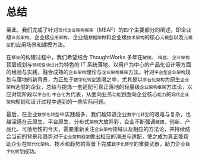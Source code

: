 # 总结

至此，我们完成了针对`现代企业架构框架`（MEAF）的四个主要部分的阐述，即企业级`业务架构`、企业级`应用架构`、企业级`数据架构`和企业级`技术架构`的核心`元模型`以及`元模型`的应用场景和建模方法。

在`框架`的构建过程中，我们希望结合 ThoughtWorks 多年在`敏捷`、 `精益`、`企业架构`顶层规划与`领域驱动设计`为特色的 IT 系统落地、以用户为中心的产品化设计等方面的经验与实践，融合成熟的`企业架构`理论与`企业架构框架`方法，针对`平台型企业架构`规划与落地的新背景，为正处于`数字化转型`浪潮之中，尤其是以`平台化架构`为原生`企业架构`选型的企业，总结与提炼一套适配可真正落地的轻量级`企业架构框架`方法论，以应对现阶段以`平台化` `中台化`为代表，从面向业务`功能`到面向企业核心`能力`的`现代企业架构`规划和设计过程中遇到的一些实际问题。

最后，在企业`数字化转型`中实践越多，我们越知道企业`数字化转型`的艰难与复杂，也越深感在云原生、平台原生、分布式`架构`大放异彩，企业不断强调`敏捷`、创新、产品化、可落地性的今天，需要重新关注`企业架构`领域以及相应的方法论，并持续结合当前的背景和趋势对于`企业架构框架`做出相应的演进与适配，使之成为真正能帮助企业在`现代化架构`、技术和趋势的背景下完成`数字化转型`的重要武器，助力企业`数字化转型`成功。
